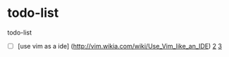 # todo-list
todo-list
- [ ] [use vim as a ide] (http://vim.wikia.com/wiki/Use_Vim_like_an_IDE) [2](https://blog.jez.io/vim-as-an-ide/)
    [3](https://dev.to/allanmacgregor/vim-is-the-perfect-ide-e80)
